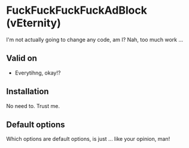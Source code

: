 FuckFuckFuckFuckAdBlock (vEternity)
===========
I'm not actually going to change any code, am I? Nah, too much work ...


Valid on
---------------------
- Everytihng, okay!?

Installation
---------------------
No need to. Trust me.

Default options
---------------------
Which options are default options, is just ... like your opinion, man!
